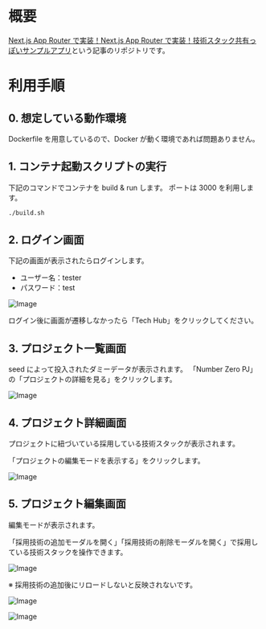 # 概要

[Next.js App Router で実装！Next.js App Router で実装！技術スタック共有っぽいサンプルアプリ]()という記事のリポジトリです。

# 利用手順

## 0. 想定している動作環境

Dockerfile を用意しているので、Docker が動く環境であれば問題ありません。

## 1. コンテナ起動スクリプトの実行

下記のコマンドでコンテナを build & run します。
ポートは 3000 を利用します。

```sh
./build.sh
```

## 2. ログイン画面

下記の画面が表示されたらログインします。

- ユーザー名：tester
- パスワード：test

![Image](https://github.com/user-attachments/assets/74d06a69-0578-483c-b017-be0bf3931cca)

ログイン後に画面が遷移しなかったら「Tech Hub」をクリックしてください。

## 3. プロジェクト一覧画面

seed によって投入されたダミーデータが表示されます。
「Number Zero PJ」の「プロジェクトの詳細を見る」をクリックします。

![Image](https://github.com/user-attachments/assets/c3acdef2-ce8e-47d1-9f1c-b79c19fec621)

## 4. プロジェクト詳細画面

プロジェクトに紐づいている採用している技術スタックが表示されます。

「プロジェクトの編集モードを表示する」をクリックします。

![Image](https://github.com/user-attachments/assets/5a1d375e-b611-422a-8ef5-37238623ebb6)

## 5. プロジェクト編集画面

編集モードが表示されます。

「採用技術の追加モーダルを開く」「採用技術の削除モーダルを開く」で採用している技術スタックを操作できます。

![Image](https://github.com/user-attachments/assets/fbedc659-23a8-4163-ba4a-e694ad4c1903)

※ 採用技術の追加後にリロードしないと反映されないです。

![Image](https://github.com/user-attachments/assets/6338d628-f45c-4b15-bb8b-d38a82165725)

![Image](https://github.com/user-attachments/assets/b2373e72-8f1e-4b1a-bda8-7ca7ac5e1234)
